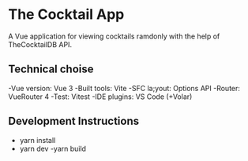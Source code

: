 # The Cocktail App

A Vue application for viewing cocktails ramdonly with the help of TheCocktailDB API.

## Technical choise

-Vue version: Vue 3
-Built tools: Vite
-SFC la;yout: Options API
-Router: VueRouter 4
-Test: Vitest
-IDE plugins: VS Code (+Volar)

## Development Instructions

- yarn install
- yarn dev
 -yarn build
